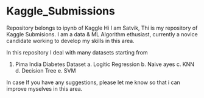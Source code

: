 # Kaggle_Submissions
Repository belongs to ipynb of Kaggle
Hi I am Satvik, Thi is my repository of Kaggle Submisions. I am a data & ML Algorithm ethusiast, currently a novice candidate working to develop my skills in this area.

In this repository I deal with many datasets starting from

1. Pima India Diabetes Dataset
  a. Logitic Regression
  b. Naive ayes
  c. KNN
  d. Decision Tree
  e. SVM

In case If you have any suggestions, please let me know so that i can improve myselves in this area.

